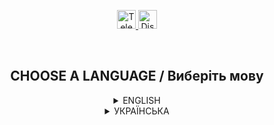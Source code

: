 <p align="center">
  <a href="https://t.me/GrenX_Studio" target="__blank">
    <img src="https://i.imgur.com/qbW4p8Y.png" width="30" height="30" title="Telegram" alt="Telegram">
  </a>
  <a href="https://discordapp.com/users/829645751248355358/" target="__blank">
    <img src="https://i.imgur.com/TFvPWEX.png" width="30" height="30" title="Discord" alt="Discord">
  </a>
</p>

<br/>

<h2 align="center">
  CHOOSE A LANGUAGE / Виберіть мову
</h2>

<details>
  <summary align="center">ENGLISH</summary>

  <h2 align="center">
    Information after character death
  </h2>

  <p align="center">
    <sup>Hello, I wrote a simple system for GTA-SA servers, a message in the chat after the death of the character, which will indicate the killer (+id), the fist / weapon with which the murder was carried out, the exact date and time. For questions on the social network indicated above.</sup>
  </p>

  ---
  </details>

<details>
  <summary align="center">УКРАЇНСЬКА</summary>

  <h2 align="center">
    Архів пропозицій. Ukraine Mobile | GTA MOBILE
  </h2>

  <p align="center">
    <sup>killmesagge.pwn - повідомлення після смерті. antiTwink.pwn - Система анті твінка</sup>
  </p>

  ---
